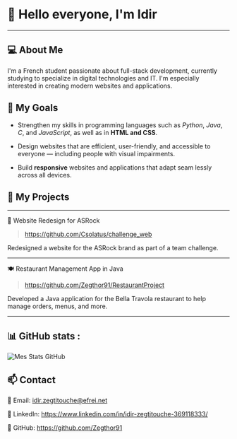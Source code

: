 # 👋 Hello everyone, I'm Idir

---

## 💻 About Me
I'm a French student passionate about full-stack development, currently studying to specialize in digital technologies and IT. I'm especially interested in creating modern websites and applications.

## 🎯 My Goals
- Strengthen my skills in programming languages such as _Python_, _Java_, _C_, and _JavaScript_, as well as in __HTML and CSS__.

- Design websites that are efficient, user-friendly, and accessible to everyone — including people with visual impairments.

- Build __responsive__ websites and applications that adapt seam lessly across all devices.

## 🚀 My Projects

---

🔧 Website Redesign for ASRock
> https://github.com/Csolatus/challenge_web

Redesigned a website for the ASRock brand as part of a team challenge.

---

🍽️ Restaurant Management App in Java
> https://github.com/Zegthor91/RestaurantProject

Developed a Java application for the Bella Travola restaurant to help manage orders, menus, and more.

---

## 📊 GitHub stats :

![Mes Stats GitHub](https://github-readme-stats.vercel.app/api?username=Zegthor91&show_icons=true&theme=radical)

## 📫 Contact

📧 Email: idir.zegtitouche@efrei.net

💼 LinkedIn: https://www.linkedin.com/in/idir-zegtitouche-369118333/

🐙 GitHub: https://github.com/Zegthor91